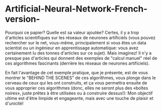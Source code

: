 # Artificial-Neural-Network-French-version-
Pourquoi ce papier? Quelle est sa valeur ajoutée? Certes, il y a trop d'articles scientifiques sur les réseaux de neurones artificiels (vous pouvez rechercher sur le net, vous-même, principalement si vous êtes un data scientist ou un ingénieur en apprentissage automatique: vous avez certainement lu des tonnes d'articles sur ce sujet). Mais imaginez! Il n'y a presque pas d'articles qui donnent des exemples de "calcul manuel" réel de ces algorithmes fascinants (derrière les réseaux de neurones artificiels).

En fait l'avantage de cet exemple pratique, que je présente, est de vous montrer le "BEHIND THE SCENES" de ces algorithmes, vous plonge dans le cerveau de ceux qui les ont construits, et ça vous permettra ensuite de vous approprier ces algorithmes (donc, elles ne seront plus des «boîtes noires», juste prêtes à être utilisées ou à construire dessus!):
Mon objectif ultime est d'être limpide et engageante, mais avec une touche de plaisir et d'unicité!
